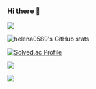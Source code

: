 ### Hi there 👋

<!--
**helena0589/helena0589** is a ✨ _special_ ✨ repository because its `README.md` (this file) appears on your GitHub profile.

Here are some ideas to get you started:

- 🔭 I’m currently working on ...
- 🌱 I’m currently learning ...
- 👯 I’m looking to collaborate on ...
- 🤔 I’m looking for help with ...
- 💬 Ask me about ...
- 📫 How to reach me: ...
- 😄 Pronouns: ...
- ⚡ Fun fact: ...
-->

<!--

- header
link : https://github.com/kyechan99/capsule-render
code : 
<img src="https://capsule-render.vercel.app/api?type=waving&color=auto&height=200&section=header&text=내용입력&fontSize=90" />

- skill stat
![Anurag's GitHub stats](https://github-readme-stats.vercel.app/api?username=사용자ID&show_icons=true&theme=radical)

- badge
<a href="버튼을 눌렀을 때 이동할 링크" target="_blank"><img src="https://img.shields.io/badge/뱃지레이블-배경색?style=뱃지모양&logo=로고&logoColor=로고색상"/></a>

-stats & repo theme
https://github.com/anuraghazra/github-readme-stats/blob/master/themes/README.md

-bg solved.ac
link : https://github.com/mazassumnida/mazassumnida
code : 
[![Solved.ac
프로필](http://mazassumnida.wtf/api/generate_badge?boj={handle})](https://solved.ac/{handle})
-->

<img src="https://capsule-render.vercel.app/api?type=waving&color=0:9ACAE7,100:4797CA&fontColor=ffffff&height=250&fontAlignY=40&descSize=30&DescAlignY=63&section=header&text=Hui-Woo's%20Github!&desc=welcome%20to%20my%20github"/>

![helena0589's GitHub stats](https://github-readme-stats.vercel.app/api?username=helena0589&show_icons=true&theme=transparent)

[![Solved.ac Profile](http://mazassumnida.wtf/api/generate_badge?boj=helena0589)](https://solved.ac/helena0589)

<a href="https://blogstudy.notion.site/Home-ecac595a03854e559672493272779381" target="_blank"><img src="https://img.shields.io/badge/notion-000000?style=social&logo=notion&logoColor=0000000"/></a>

<a href="https://velog.io/@helena0589" target="_blank"><img src="https://img.shields.io/badge/velog-000000?style=social&logo=velog&logoColor=0000000"/></a>
